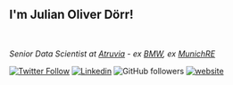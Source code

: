 <h2>I'm Julian Oliver Dörr!</h2>

<br>

<p><em>Senior Data Scientist at <a href="[https://www.munichre.com/en.html](https://atruvia.de/)">Atruvia</a> - ex <a href="https://www.bmw.com/de/index.html">BMW</a>, ex <a href="https://www.munichre.com/en.html">MunichRE</a></em></p>

[![Twitter Follow](https://img.shields.io/twitter/follow/misteranmol?label=Follow)](https://twitter.com/JulianDoerr15)
[![Linkedin](https://img.shields.io/badge/-Julian-blue?style=flat-square&logo=Linkedin&logoColor=white&link=https://www.linkedin.com/in/dr-julian-oliver-d%C3%B6rr-02b499269/)](https://www.linkedin.com/in/dr-julian-oliver-d%C3%B6rr-02b499269/)
![GitHub followers](https://img.shields.io/github/followers/julienOlivier3)
[![website](https://img.shields.io/badge/Website-46a2f1.svg?&style=flat-square&logo=Google-Chrome&logoColor=white&link=https://juliandoerr.com/)](https://juliandoerr.com/)
